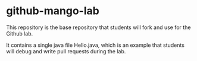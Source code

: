 # github-mango-lab
This repository is the base repository that students will fork and use for the Github lab.

It contains a single java file Hello.java, which is an example that students will debug and write pull requests during the lab.

